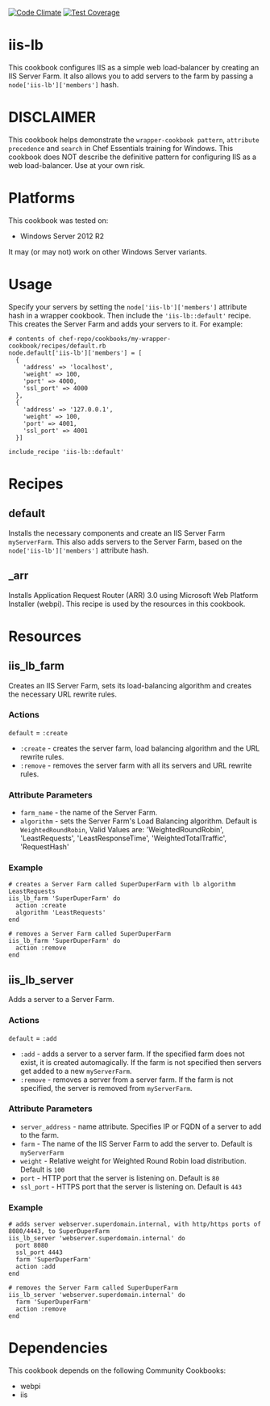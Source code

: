 [![Code Climate](https://codeclimate.com/github/binamov/iis-lb/badges/gpa.svg)](https://codeclimate.com/github/binamov/iis-lb) [![Test Coverage](https://codeclimate.com/github/binamov/iis-lb/badges/coverage.svg)](https://codeclimate.com/github/binamov/iis-lb/coverage)

# iis-lb

This cookbook configures IIS as a simple web load-balancer by creating an IIS Server Farm. It also allows you to add servers to the farm by passing a `node['iis-lb']['members']` hash.

# DISCLAIMER

This cookbook helps demonstrate the `wrapper-cookbook pattern`, `attribute precedence` and `search` in Chef Essentials training for Windows. This cookbook does NOT describe the definitive pattern for configuring IIS as a web load-balancer. Use at your own risk.

# Platforms

This cookbook was tested on:

- Windows Server 2012 R2

It may (or may not) work on other Windows Server variants.

# Usage

Specify your servers by setting the `node['iis-lb']['members']` attribute hash in a wrapper cookbook. Then include the `'iis-lb::default'` recipe. This creates the Server Farm and adds your servers to it. For example:

```
# contents of chef-repo/cookbooks/my-wrapper-cookbook/recipes/default.rb
node.default['iis-lb']['members'] = [
  {
    'address' => 'localhost',
    'weight' => 100,
    'port' => 4000,
    'ssl_port' => 4000
  },
  {
    'address' => '127.0.0.1',
    'weight' => 100,
    'port' => 4001,
    'ssl_port' => 4001
  }]

include_recipe 'iis-lb::default'
```

# Recipes

## default
Installs the necessary components and create an IIS Server Farm `myServerFarm`. This also adds servers to the Server Farm, based on the `node['iis-lb']['members']` attribute hash.

## _arr
Installs Application Request Router (ARR) 3.0 using Microsoft Web Platform Installer (webpi). This recipe is used by the resources in this cookbook.


# Resources

## iis_lb_farm

Creates an IIS Server Farm, sets its load-balancing algorithm and creates the necessary URL rewrite rules.

### Actions
`default` = `:create`

- `:create` - creates the server farm, load balancing algorithm and the URL rewrite rules.
- `:remove` - removes the server farm with all its servers and URL rewrite rules.

### Attribute Parameters

- `farm_name` - the name of the Server Farm.
- `algorithm` - sets the Server Farm's Load Balancing algorithm. Default is `WeightedRoundRobin`, Valid Values are: 'WeightedRoundRobin', 'LeastRequests', 'LeastResponseTime', 'WeightedTotalTraffic', 'RequestHash'

### Example

```
# creates a Server Farm called SuperDuperFarm with lb algorithm LeastRequests
iis_lb_farm 'SuperDuperFarm' do
  action :create
  algorithm 'LeastRequests'
end
```

```
# removes a Server Farm called SuperDuperFarm
iis_lb_farm 'SuperDuperFarm' do
  action :remove
end
```

## iis_lb_server

Adds a server to a Server Farm.

### Actions
`default` = `:add`

- `:add` - adds a server to a server farm. If the specified farm does not exist, it is created automagically. If the farm is not specified then servers get added to a new `myServerFarm`.
- `:remove` - removes a server from a server farm. If the farm is not specified, the server is removed from `myServerFarm`.

### Attribute Parameters

- `server_address` - name attribute. Specifies IP or FQDN of a server to add to the farm.
- `farm` - The name of the IIS Server Farm to add the server to. Default is `myServerFarm`
- `weight` - Relative weight for Weighted Round Robin load distribution. Default is `100`
- `port` - HTTP port that the server is listening on. Default is `80`
- `ssl_port` - HTTPS port that the server is listening on. Default is `443`

### Example

```
# adds server webserver.superdomain.internal, with http/https ports of 8080/4443, to SuperDuperFarm
iis_lb_server 'webserver.superdomain.internal' do
  port 8080
  ssl_port 4443
  farm 'SuperDuperFarm'
  action :add
end
```

```
# removes the Server Farm called SuperDuperFarm
iis_lb_server 'webserver.superdomain.internal' do
  farm 'SuperDuperFarm'
  action :remove
end
```

# Dependencies

This cookbook depends on the following Community Cookbooks:

- webpi
- iis
